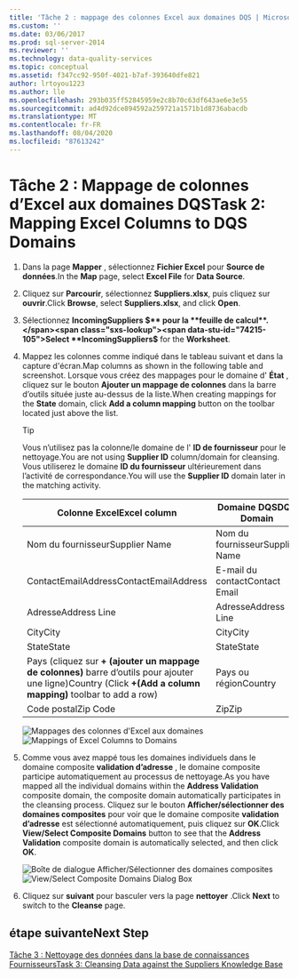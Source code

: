 ```yaml
---
title: 'Tâche 2 : mappage des colonnes Excel aux domaines DQS | Microsoft Docs'
ms.custom: ''
ms.date: 03/06/2017
ms.prod: sql-server-2014
ms.reviewer: ''
ms.technology: data-quality-services
ms.topic: conceptual
ms.assetid: f347cc92-950f-4021-b7af-393640dfe821
author: lrtoyou1223
ms.author: lle
ms.openlocfilehash: 293b035ff52845959e2c8b70c63df643ae6e3e55
ms.sourcegitcommit: ad4d92dce894592a259721a1571b1d8736abacdb
ms.translationtype: MT
ms.contentlocale: fr-FR
ms.lasthandoff: 08/04/2020
ms.locfileid: "87613242"
---
```

# <a name="task-2-mapping-excel-columns-to-dqs-domains"></a><span data-ttu-id="74215-102">Tâche 2 : Mappage de colonnes d’Excel aux domaines DQS</span><span class="sxs-lookup"><span data-stu-id="74215-102">Task 2: Mapping Excel Columns to DQS Domains</span></span>
    
1.  <span data-ttu-id="74215-103">Dans la page **Mapper** , sélectionnez **Fichier Excel** pour **Source de données**.</span><span class="sxs-lookup"><span data-stu-id="74215-103">In the **Map** page, select **Excel File** for **Data Source**.</span></span>  
  
2.  <span data-ttu-id="74215-104">Cliquez sur **Parcourir**, sélectionnez **Suppliers.xlsx**, puis cliquez sur **ouvrir**.</span><span class="sxs-lookup"><span data-stu-id="74215-104">Click **Browse**, select **Suppliers.xlsx**, and click **Open**.</span></span>  
  
3.  <span data-ttu-id="74215-105">Sélectionnez **IncomingSuppliers $** pour la **feuille de calcul**.</span><span class="sxs-lookup"><span data-stu-id="74215-105">Select **IncomingSuppliers$** for the **Worksheet**.</span></span>  
  
4.  <span data-ttu-id="74215-106">Mappez les colonnes comme indiqué dans le tableau suivant et dans la capture d'écran.</span><span class="sxs-lookup"><span data-stu-id="74215-106">Map columns as shown in the following table and screenshot.</span></span> <span data-ttu-id="74215-107">Lorsque vous créez des mappages pour le domaine d' **État** , cliquez sur le bouton **Ajouter un mappage de colonnes** dans la barre d’outils située juste au-dessus de la liste.</span><span class="sxs-lookup"><span data-stu-id="74215-107">When creating mappings for the **State** domain, click **Add a column mapping** button on the toolbar located just above the list.</span></span>  
  
    > [!TIP]  
    >  <span data-ttu-id="74215-108">Vous n’utilisez pas la colonne/le domaine de l' **ID de fournisseur** pour le nettoyage.</span><span class="sxs-lookup"><span data-stu-id="74215-108">You are not using **Supplier ID** column/domain for cleansing.</span></span> <span data-ttu-id="74215-109">Vous utiliserez le domaine **ID du fournisseur** ultérieurement dans l’activité de correspondance.</span><span class="sxs-lookup"><span data-stu-id="74215-109">You will use the **Supplier ID** domain later in the matching activity.</span></span>  
  
    |<span data-ttu-id="74215-110">Colonne Excel</span><span class="sxs-lookup"><span data-stu-id="74215-110">Excel column</span></span>|<span data-ttu-id="74215-111">Domaine DQS</span><span class="sxs-lookup"><span data-stu-id="74215-111">DQS Domain</span></span>|  
    |------------------|----------------|  
    |<span data-ttu-id="74215-112">Nom du fournisseur</span><span class="sxs-lookup"><span data-stu-id="74215-112">Supplier Name</span></span>|<span data-ttu-id="74215-113">Nom du fournisseur</span><span class="sxs-lookup"><span data-stu-id="74215-113">Supplier Name</span></span>|  
    |<span data-ttu-id="74215-114">ContactEmailAddress</span><span class="sxs-lookup"><span data-stu-id="74215-114">ContactEmailAddress</span></span>|<span data-ttu-id="74215-115">E-mail du contact</span><span class="sxs-lookup"><span data-stu-id="74215-115">Contact Email</span></span>|  
    |<span data-ttu-id="74215-116">Adresse</span><span class="sxs-lookup"><span data-stu-id="74215-116">Address Line</span></span>|<span data-ttu-id="74215-117">Adresse</span><span class="sxs-lookup"><span data-stu-id="74215-117">Address Line</span></span>|  
    |<span data-ttu-id="74215-118">City</span><span class="sxs-lookup"><span data-stu-id="74215-118">City</span></span>|<span data-ttu-id="74215-119">City</span><span class="sxs-lookup"><span data-stu-id="74215-119">City</span></span>|  
    |<span data-ttu-id="74215-120">State</span><span class="sxs-lookup"><span data-stu-id="74215-120">State</span></span>|<span data-ttu-id="74215-121">State</span><span class="sxs-lookup"><span data-stu-id="74215-121">State</span></span>|  
    |<span data-ttu-id="74215-122">Pays (cliquez sur **+ (ajouter un mappage de colonnes)** barre d’outils pour ajouter une ligne)</span><span class="sxs-lookup"><span data-stu-id="74215-122">Country (Click **+(Add a column mapping)** toolbar to add a row)</span></span>|<span data-ttu-id="74215-123">Pays ou région</span><span class="sxs-lookup"><span data-stu-id="74215-123">Country</span></span>|  
    |<span data-ttu-id="74215-124">Code postal</span><span class="sxs-lookup"><span data-stu-id="74215-124">Zip Code</span></span>|<span data-ttu-id="74215-125">Zip</span><span class="sxs-lookup"><span data-stu-id="74215-125">Zip</span></span>|  
  
     <span data-ttu-id="74215-126">![Mappages des colonnes d'Excel aux domaines](../../2014/tutorials/media/et-mappingexcelcolumnstodqsdomains-01.jpg "Mappages des colonnes d'Excel aux domaines")</span><span class="sxs-lookup"><span data-stu-id="74215-126">![Mappings of Excel Columns to Domains](../../2014/tutorials/media/et-mappingexcelcolumnstodqsdomains-01.jpg "Mappings of Excel Columns to Domains")</span></span>  
  
5.  <span data-ttu-id="74215-127">Comme vous avez mappé tous les domaines individuels dans le domaine composite **validation d’adresse** , le domaine composite participe automatiquement au processus de nettoyage.</span><span class="sxs-lookup"><span data-stu-id="74215-127">As you have mapped all the individual domains within the **Address Validation** composite domain, the composite domain automatically participates in the cleansing process.</span></span> <span data-ttu-id="74215-128">Cliquez sur le bouton **Afficher/sélectionner des domaines composites** pour voir que le domaine composite **validation d’adresse** est sélectionné automatiquement, puis cliquez sur **OK**.</span><span class="sxs-lookup"><span data-stu-id="74215-128">Click **View/Select Composite Domains** button to see that the **Address Validation** composite domain is automatically selected, and then click **OK**.</span></span>  
  
     <span data-ttu-id="74215-129">![Boîte de dialogue Afficher/Sélectionner des domaines composites](../../2014/tutorials/media/et-mappingexcelcolumnstodqsdomains-02.jpg "Boîte de dialogue Afficher/Sélectionner des domaines composites")</span><span class="sxs-lookup"><span data-stu-id="74215-129">![View/Select Composite Domains Dialog Box](../../2014/tutorials/media/et-mappingexcelcolumnstodqsdomains-02.jpg "View/Select Composite Domains Dialog Box")</span></span>  
  
6.  <span data-ttu-id="74215-130">Cliquez sur **suivant** pour basculer vers la page **nettoyer** .</span><span class="sxs-lookup"><span data-stu-id="74215-130">Click **Next** to switch to the **Cleanse** page.</span></span>  
  
## <a name="next-step"></a><span data-ttu-id="74215-131">étape suivante</span><span class="sxs-lookup"><span data-stu-id="74215-131">Next Step</span></span>  
 [<span data-ttu-id="74215-132">Tâche 3 : Nettoyage des données dans la base de connaissances Fournisseurs</span><span class="sxs-lookup"><span data-stu-id="74215-132">Task 3: Cleansing Data against the Suppliers Knowledge Base</span></span>](../../2014/tutorials/task-3-cleansing-data-against-the-suppliers-knowledge-base.md)  
  
  

